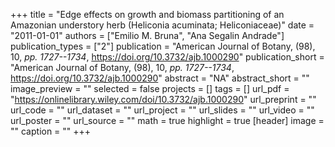 +++
title = "Edge effects on growth and biomass partitioning of an Amazonian understory herb (Heliconia acuminata; Heliconiaceae)"
date = "2011-01-01"
authors = ["Emilio M. Bruna", "Ana Segalin Andrade"]
publication_types = ["2"]
publication = "American Journal of Botany, (98), 10, _pp. 1727--1734_, https://doi.org/10.3732/ajb.1000290"
publication_short = "American Journal of Botany, (98), 10, _pp. 1727--1734_, https://doi.org/10.3732/ajb.1000290"
abstract = "NA"
abstract_short = ""
image_preview = ""
selected = false
projects = []
tags = []
url_pdf = "https://onlinelibrary.wiley.com/doi/10.3732/ajb.1000290"
url_preprint = ""
url_code = ""
url_dataset = ""
url_project = ""
url_slides = ""
url_video = ""
url_poster = ""
url_source = ""
math = true
highlight = true
[header]
image = ""
caption = ""
+++
